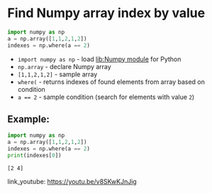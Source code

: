 # Find Numpy array index by value

```python
import numpy as np
a = np.array([1,1,2,1,2])
indexes = np.where(a == 2)
```

- `import numpy as np` - load [lib:Numpy module](/python-numpy/how-to-install-python-numpy-lib) for Python
- `np.array` - declare Numpy array
- `[1,1,2,1,2]` - sample array
- `where(` - returns indexes of found elements from array based on condition
- `a == 2` - sample condition (search for elements with value `2`)

## Example: 
```python
import numpy as np
a = np.array([1,1,2,1,2])
indexes = np.where(a == 2)
print(indexes[0])
```
```
[2 4]

```

link_youtube: https://youtu.be/v8SKwKJnJig
